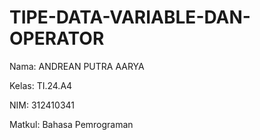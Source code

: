 # TIPE-DATA-VARIABLE-DAN-OPERATOR
Nama: ANDREAN PUTRA AARYA

Kelas: TI.24.A4

NIM: 312410341

Matkul: Bahasa Pemrograman
